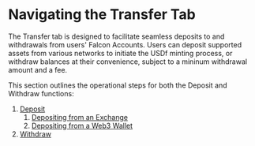 # Navigating the Transfer Tab

The Transfer tab is designed to facilitate seamless deposits to and withdrawals from users' Falcon Accounts. Users can deposit supported assets from various networks to initiate the USDf minting process, or withdraw balances at their convenience, subject to a mininum withdrawal amount and a fee.

This section outlines the operational steps for both the Deposit and Withdraw functions:

1. [Deposit](deposit/)
   1. [Depositing from an Exchange](deposit/depositing-from-an-exchange.md)
   2. [Depositing from a Web3 Wallet](deposit/depositing-from-a-web3-wallet.md)
2. [Withdraw](withdraw.md)



